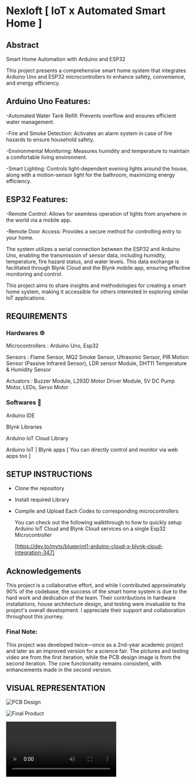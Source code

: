 # Nexloft [ IoT x Automated Smart Home ]

## Abstract
Smart Home Automation with Arduino and ESP32

This project presents a comprehensive smart home system that integrates Arduino Uno and ESP32 microcontrollers to enhance safety, convenience, and energy efficiency.

## Arduino Uno Features:
-Automated Water Tank Refill: Prevents overflow and ensures efficient water management.

-Fire and Smoke Detection: Activates an alarm system in case of fire hazards to ensure household safety.

-Environmental Monitoring: Measures humidity and temperature to maintain a comfortable living environment.

-Smart Lighting: Controls light-dependent evening lights around the house, along with a motion-sensor light for the bathroom, maximizing energy 
 efficiency.
 
## ESP32 Features:

-Remote Control: Allows for seamless operation of lights from anywhere in the world via a mobile app.

-Remote Door Access: Provides a secure method for controlling entry to your home.

The system utilizes a serial connection between the ESP32 and Arduino Uno, enabling the transmission of sensor data, including humidity, temperature, fire hazard status, and water levels. This data exchange is facilitated through Blynk Cloud and the Blynk mobile app, ensuring effective monitoring and control.

This project aims to share insights and methodologies for creating a smart home system, making it accessible for others interested in exploring similar IoT applications.

## REQUIREMENTS

### Hardwares ⚙️
Microcontrollers :    Arduino Uno, Esp32

Sensors :    Flame Sensor, MQ2 Smoke Sensor, Ultrasonic Sensor, PIR Motion Sensor (Passive Infrared Sensor),
             LDR sensor Module, DHT11 Temperature & Humidity Sensor
          
Actuators :   Buzzer Module, L293D Motor Driver Module, 5V DC Pump Motor, LEDs, Servo Motor

### Softwares 💾
Arduino IDE

Blynk Libraries

Arduino IoT Cloud Library

Arduino IoT |  Blynk apps [ You can directly control and monitor via web apps too ]

## SETUP INSTRUCTIONS

- Clone the repository

- Install required Library

- Compile and Upload Each Codes to corresponding microcontrollers

  You can check out the following walkthrough to how to quickly setup Arduino IoT Cloud and Blynk Cloud services on a single Esp32 Microcontroller
  
  [https://dev.to/mytx/blueprint1-arduino-cloud-x-blynk-cloud-integration-347]

## Acknowledgements
This project is a collaborative effort, and while I contributed approximately 90% of the codebase, the success of the smart home system is due to the hard work and dedication of the team. Their contributions in hardware installations, house architecture design, and testing were invaluable to the project's overall development. I appreciate their support and collaboration throughout this journey.

### Final Note:
This project was developed twice—once as a 2nd-year academic project and later as an improved version for a science fair. The pictures and testing video are from the first iteration, while the PCB design image is from the second iteration. The core functionality remains consistent, with enhancements made in the second version.

## VISUAL REPRESENTATION
![PCB Design](https://github.com/MythflashX/Nexloft-IoT-x-Automated-Smart-Home-/blob/main/resources/20240701_154245.jpg?raw=true)


![Final Product](https://github.com/MythflashX/Nexloft-IoT-x-Automated-Smart-Home-/blob/main/resources/photo_2_2024-12-21_21-22-09.jpg?raw=true)


![Demo Video](https://github.com/MythflashX/Nexloft-IoT-x-Automated-Smart-Home-/blob/main/resources/video_2024-12-21_21-27-21.mp4)





